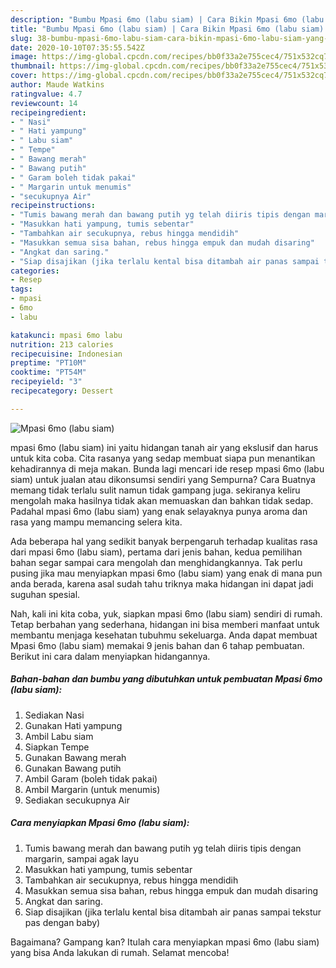```yaml
---
description: "Bumbu Mpasi 6mo (labu siam) | Cara Bikin Mpasi 6mo (labu siam) Yang Lezat"
title: "Bumbu Mpasi 6mo (labu siam) | Cara Bikin Mpasi 6mo (labu siam) Yang Lezat"
slug: 38-bumbu-mpasi-6mo-labu-siam-cara-bikin-mpasi-6mo-labu-siam-yang-lezat
date: 2020-10-10T07:35:55.542Z
image: https://img-global.cpcdn.com/recipes/bb0f33a2e755cec4/751x532cq70/mpasi-6mo-labu-siam-foto-resep-utama.jpg
thumbnail: https://img-global.cpcdn.com/recipes/bb0f33a2e755cec4/751x532cq70/mpasi-6mo-labu-siam-foto-resep-utama.jpg
cover: https://img-global.cpcdn.com/recipes/bb0f33a2e755cec4/751x532cq70/mpasi-6mo-labu-siam-foto-resep-utama.jpg
author: Maude Watkins
ratingvalue: 4.7
reviewcount: 14
recipeingredient:
- " Nasi"
- " Hati yampung"
- " Labu siam"
- " Tempe"
- " Bawang merah"
- " Bawang putih"
- " Garam boleh tidak pakai"
- " Margarin untuk menumis"
- "secukupnya Air"
recipeinstructions:
- "Tumis bawang merah dan bawang putih yg telah diiris tipis dengan margarin, sampai agak layu"
- "Masukkan hati yampung, tumis sebentar"
- "Tambahkan air secukupnya, rebus hingga mendidih"
- "Masukkan semua sisa bahan, rebus hingga empuk dan mudah disaring"
- "Angkat dan saring."
- "Siap disajikan (jika terlalu kental bisa ditambah air panas sampai tekstur pas dengan baby)"
categories:
- Resep
tags:
- mpasi
- 6mo
- labu

katakunci: mpasi 6mo labu 
nutrition: 213 calories
recipecuisine: Indonesian
preptime: "PT10M"
cooktime: "PT54M"
recipeyield: "3"
recipecategory: Dessert

---
```



![Mpasi 6mo (labu siam)](https://img-global.cpcdn.com/recipes/bb0f33a2e755cec4/751x532cq70/mpasi-6mo-labu-siam-foto-resep-utama.jpg)


mpasi 6mo (labu siam) ini yaitu hidangan tanah air yang ekslusif dan harus untuk kita coba. Cita rasanya yang sedap membuat siapa pun menantikan kehadirannya di meja makan.
Bunda lagi mencari ide resep mpasi 6mo (labu siam) untuk jualan atau dikonsumsi sendiri yang Sempurna? Cara Buatnya memang tidak terlalu sulit namun tidak gampang juga. sekiranya keliru mengolah maka hasilnya tidak akan memuaskan dan bahkan tidak sedap. Padahal mpasi 6mo (labu siam) yang enak selayaknya punya aroma dan rasa yang mampu memancing selera kita.



Ada beberapa hal yang sedikit banyak berpengaruh terhadap kualitas rasa dari mpasi 6mo (labu siam), pertama dari jenis bahan, kedua pemilihan bahan segar sampai cara mengolah dan menghidangkannya. Tak perlu pusing jika mau menyiapkan mpasi 6mo (labu siam) yang enak di mana pun anda berada, karena asal sudah tahu triknya maka hidangan ini dapat jadi suguhan spesial.


Nah, kali ini kita coba, yuk, siapkan mpasi 6mo (labu siam) sendiri di rumah. Tetap berbahan yang sederhana, hidangan ini bisa memberi manfaat untuk membantu menjaga kesehatan tubuhmu sekeluarga. Anda dapat membuat Mpasi 6mo (labu siam) memakai 9 jenis bahan dan 6 tahap pembuatan. Berikut ini cara dalam menyiapkan hidangannya.

<!--inarticleads1-->

##### Bahan-bahan dan bumbu yang dibutuhkan untuk pembuatan Mpasi 6mo (labu siam):

1. Sediakan  Nasi
1. Gunakan  Hati yampung
1. Ambil  Labu siam
1. Siapkan  Tempe
1. Gunakan  Bawang merah
1. Gunakan  Bawang putih
1. Ambil  Garam (boleh tidak pakai)
1. Ambil  Margarin (untuk menumis)
1. Sediakan secukupnya Air




<!--inarticleads2-->

##### Cara menyiapkan Mpasi 6mo (labu siam):

1. Tumis bawang merah dan bawang putih yg telah diiris tipis dengan margarin, sampai agak layu
1. Masukkan hati yampung, tumis sebentar
1. Tambahkan air secukupnya, rebus hingga mendidih
1. Masukkan semua sisa bahan, rebus hingga empuk dan mudah disaring
1. Angkat dan saring.
1. Siap disajikan (jika terlalu kental bisa ditambah air panas sampai tekstur pas dengan baby)




Bagaimana? Gampang kan? Itulah cara menyiapkan mpasi 6mo (labu siam) yang bisa Anda lakukan di rumah. Selamat mencoba!
